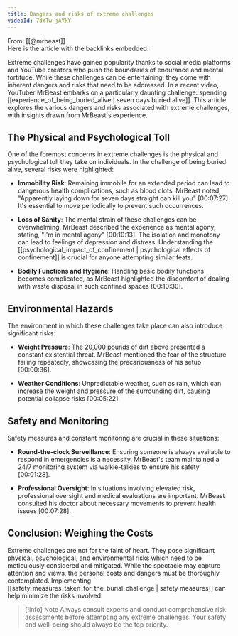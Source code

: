```yaml
---
title: Dangers and risks of extreme challenges
videoId: 7dYTw-jAYkY
---
```


From: [[@mrbeast]] <br/> 
Here is the article with the backlinks embedded:

Extreme challenges have gained popularity thanks to social media platforms and YouTube creators who push the boundaries of endurance and mental fortitude. While these challenges can be entertaining, they come with inherent dangers and risks that need to be addressed. In a recent video, YouTuber MrBeast embarks on a particularly daunting challenge: spending [[experience_of_being_buried_alive | seven days buried alive]]. This article explores the various dangers and risks associated with extreme challenges, with insights drawn from MrBeast's experience.

## The Physical and Psychological Toll

One of the foremost concerns in extreme challenges is the physical and psychological toll they take on individuals. In the challenge of being buried alive, several risks were highlighted:

- **Immobility Risk**: Remaining immobile for an extended period can lead to dangerous health complications, such as blood clots. MrBeast noted, "Apparently laying down for seven days straight can kill you" <a class="yt-timestamp" data-t="00:07:27">[00:07:27]</a>. It's essential to move periodically to prevent such occurrences.

- **Loss of Sanity**: The mental strain of these challenges can be overwhelming. MrBeast described the experience as mental agony, stating, "I'm in mental agony" <a class="yt-timestamp" data-t="00:10:13">[00:10:13]</a>. The isolation and monotony can lead to feelings of depression and distress. Understanding the [[psychological_impact_of_confinement | psychological effects of confinement]] is crucial for anyone attempting similar feats.

- **Bodily Functions and Hygiene**: Handling basic bodily functions becomes complicated, as MrBeast highlighted the discomfort of dealing with waste disposal in such confined spaces <a class="yt-timestamp" data-t="00:10:30">[00:10:30]</a>.

## Environmental Hazards

The environment in which these challenges take place can also introduce significant risks:

- **Weight Pressure**: The 20,000 pounds of dirt above presented a constant existential threat. MrBeast mentioned the fear of the structure failing repeatedly, showcasing the precariousness of his setup <a class="yt-timestamp" data-t="00:00:36">[00:00:36]</a>.

- **Weather Conditions**: Unpredictable weather, such as rain, which can increase the weight and pressure of the surrounding dirt, causing potential collapse risks <a class="yt-timestamp" data-t="00:05:22">[00:05:22]</a>.

## Safety and Monitoring

Safety measures and constant monitoring are crucial in these situations:

- **Round-the-clock Surveillance**: Ensuring someone is always available to respond in emergencies is a necessity. MrBeast's team maintained a 24/7 monitoring system via walkie-talkies to ensure his safety <a class="yt-timestamp" data-t="00:01:28">[00:01:28]</a>.

- **Professional Oversight**: In situations involving elevated risk, professional oversight and medical evaluations are important. MrBeast consulted his doctor about necessary movements to prevent health issues <a class="yt-timestamp" data-t="00:07:28">[00:07:28]</a>.

## Conclusion: Weighing the Costs

Extreme challenges are not for the faint of heart. They pose significant physical, psychological, and environmental risks which need to be meticulously considered and mitigated. While the spectacle may capture attention and views, the personal costs and dangers must be thoroughly contemplated. Implementing [[safety_measures_taken_for_the_burial_challenge | safety measures]] can help minimize the risks involved.

> [!info] Note
> Always consult experts and conduct comprehensive risk assessments before attempting any extreme challenges. Your safety and well-being should always be the top priority.
